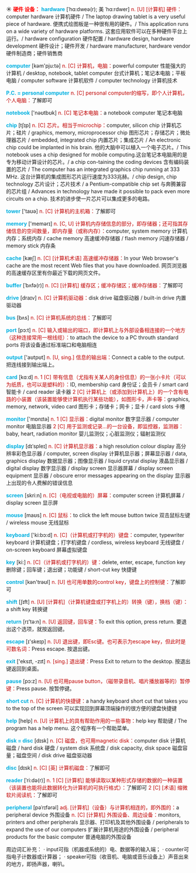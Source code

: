 ☀ <font color="red">**硬件 设备：**</font>
<font color="sky blue">**hardware**</font> [ˈhɑ:dweə(r); 美 ˈhɑ:rdwer]
<font color="#c00000">n. [U] [计算机] 硬件：</font>computer hardware 计算机硬件 / The laptop drawing tablet is a very useful piece of hardware. 便携式绘图板是一种很有用的硬件。/ This application runs on a wide variety of hardware platforms. 这套应用软件可以在多种硬件平台上运行。/ hardware configuration 硬件配置 / hardware design, hardware development 硬件设计；硬件开发 / hardware manufacturer, hardware vendor 硬件制造商；硬件销售商

<font color="sky blue">**computer**</font> [kəm'pju:tə] 
<font color="#c00000">n. [C] 计算机，电脑：</font>powerful computer 性能强大的计算机 / desktop, notebook, tablet computer 台式计算机；笔记本电脑；平板电脑 / computer software 计算机软件 / computer technology 计算机技术

<font color="sky blue">**P.C. = personal computer**</font> 
<font color="#c00000">n. [C] personal computer的缩写，即个人计算机，个人电脑：</font>了解即可 

<font color="sky blue">**notebook**</font> ['nəʊtbʊk] 
<font color="#c00000">n. [C] 笔记本电脑：</font>a notebook computer 笔记本电脑
           
<font color="sky blue">**chip**</font> [tʃɪp]
<font color="#c00000">n. [C] 芯片。相当于microchip：</font>computer, silicon chip 计算机芯片；硅片 / graphics, memory, microprocessor chip 图形芯片；存储芯片；微处理器芯片 / embedded, integrated chip 内置芯片；集成芯片 / An electronic chip could be implanted in his brain. 他的大脑中可以植入一个电子芯片。/ This notebook uses a chip designed for mobile computing.这台笔记本电脑用的是专为移动计算设计的芯片。/ a chip con-taining the coding devices 含有编码装置的芯片 / The computer has an integrated graphics chip running at 333 MHz. 这台计算机的集成图形芯片运行速度为333兆赫。/ chip design, chip technology 芯片设计；芯片技术 / a Pentium-compatible chip set 与奔腾兼容的芯片组 / Advances in technology have made it possible to pack even more circuits on a chip. 技术的进步使一片芯片可以集成更多的电路。

<font color="sky blue">**tower**</font> ['taʊə] 
<font color="#c00000">n. [C] 计算机的主机箱：</font>了解即可

<font color="sky blue">**memory**</font> ['memərɪ] 
<font color="#c00000">n. [C, U] 计算机内存储信息的部分，即存储器；还可指其存储信息的空间数量，即内存量（或称内存）：</font>computer, system memory 计算机内存；系统内存 / cache memory 高速缓冲存储器 / flash memory 闪速存储器 / memory stick 内存条
           
<font color="sky blue">**cache**</font> [kæʃ]
<font color="#c00000">n. [C] [计算机术语] 高速缓冲存储器：</font>In your Web browser's cache are the most recent Web files that you have downloaded. 网页浏览器的高速缓存区里有你最近下载的网页文件。
           
<font color="sky blue">**buffer**</font> [ˈbʌfə(r)]
<font color="#c00000">n. [C] [计算机] 缓存区；缓冲存储区；缓冲存储器：</font>了解即可

<font color="sky blue">**drive**</font> [draɪv] 
<font color="#c00000">n. [C] 计算机驱动器：</font>disk drive 磁盘驱动器 / built-in drive 内置驱动器

<font color="sky blue">**bus**</font> [bʌs] 
<font color="#c00000">n. [C] 计算机系统的总线：</font>了解即可

<font color="sky blue">**port**</font> [pɔ:t] 
<font color="#c00000">n. [C] 输入或输出的端口，即计算机上与外部设备相连接的一个地方（这种连接常用一根线缆）：</font>to attach the device to a PC throuth standard ports 将该设备通过标准端口和电脑相连

<font color="sky blue">**output**</font> ['aʊtpʊt] 
<font color="#c00000">n. [U, sing.] 信息的输出端：</font>Connect a cable to the output. 把连线接到输出端上。

<font color="sky blue">**card**</font> [kɑːd] 
<font color="#c00000">n. 1 [C] 带有信息（尤指有关某人的身份信息）的一张小卡片（可以为纸质，也可以是塑料的）：</font>ID, membership card 身份证；会员卡 / smart card 智能卡 / card reader 读卡器 <font color="#c00000">2 [C] 计算机上（或添加到计算机上）的一个含有电路的小装置（该装置能够使计算机执行某些功能），如图形卡，声卡等：</font>graphics, memory, network, video card 图形卡；存储卡；网卡；显卡 / card slots 卡槽

<font color="sky blue">**monitor**</font> ['mɒnɪtə] 
<font color="#c00000">n. 1 [C] 显示器：</font>digital monitor 数字显示器 / computer monitor 电脑显示器 <font color="#c00000">2 [C] 用于监测或记录…的一台设备，即监控器，监测器：</font>baby, heart, radiation monitor 婴儿监测仪；心脏监测仪；辐射监测仪
           
<font color="sky blue">**display**</font> [dɪˈspleɪ]
<font color="#c00000">n. [C] 计算机显示器：</font>a high resolution colour display 高分辨率彩色显示器 / computer, screen display 计算机显示器；屏幕显示器 / data, graphics display 数据显示器；图像显示器 / liquid crystal display 液晶显示器 / digital display 数字显示器 / display screen 显示器屏幕 / display screen equipment 显示器 / obscure error messages appearing on the display 显示器上出现的令人费解的错误信息
 
<font color="sky blue">**screen**</font> [skri:n] 
<font color="#c00000">n. [C]（电视或电脑的）屏幕：</font>computer screen 计算机屏幕 / display screen 显示屏

<font color="sky blue">**mouse**</font> [maʊs] 
<font color="#c00000">n. [C] 鼠标：</font>to click the left mouse button twice 双击鼠标左键 / wireless mouse 无线鼠标

<font color="sky blue">**keyboard**</font> ['ki:bɔ:d] 
<font color="#c00000">n. [C]（计算机或打字机的）键盘：</font>computer, typewriter keyboard 计算机键盘；打字机键盘 / cordless, wireless keyboard 无线键盘 / on-screen keyboard 屏幕虚拟键盘

<font color="sky blue">**key**</font> [ki:] 
<font color="#c00000">n. [C]（计算机或打字机的）键：</font>delete, enter, escape, function key 删除键；回车键；退出键；功能键 / short-cut key 快捷键

<font color="sky blue">**control**</font> [kən'trəʊl] 
<font color="#c00000">n. [U] 也可用单数的control key，键盘上的控制键：</font>了解即可
           
<font color="sky blue">**shift**</font> [ʃɪft]
<font color="#c00000">n. [U] [计算机]（计算机键盘或打字机上的）转换（键），换档（键）：</font>a shift key 转换键
 
<font color="sky blue">**return**</font> [rɪ'tə:n] 
<font color="#c00000">n. [U] 返回键，回车键：</font>To exit this option, press return. 要退出这个选项，就按返回键。

<font color="sky blue">**escape**</font> [ɪ'skeɪp] 
<font color="#c00000">n. [U] 退出键，即Esc键。也可表示为escape key，但此时是可数名词：</font>Press escape. 按退出键。

<font color="sky blue">**exit**</font> ['eksɪt, -zɪt] 
<font color="#c00000">n. [sing.] 退出键：</font>Press Exit to return to the desktop. 按退出键返回到桌面。

<font color="sky blue">**pause**</font> [pɔ:z] 
<font color="#c00000">n. [U] 也可用pause button，（磁带录音机、唱片播放器等的）暂停键：</font>Press pause. 按暂停键。 
           
<font color="sky blue">**short cut**</font>
<font color="#c00000">n. [C] 计算机的快捷键：</font>a handy keyboard short cut that takes you to the top of the screen 可以实现回到屏幕顶端操作的很方便的键盘快捷键
 
<font color="sky blue">**help**</font> [help] 
<font color="#c00000">n. [U] 计算机上的具有帮助作用的一些事物：</font>help key 帮助键 / The program has a help menu. 这个程序有一个帮助菜单。

<font color="sky blue">**disk = disc**</font> [dɪsk] 
<font color="#c00000">n. [C] 磁盘，也可用magnetic disk：</font>computer disk 计算机磁盘 / hard disk 硬盘 / system disk 系统盘 / disk capacity, disk space 磁盘容量；磁盘空间 / disk drive 磁盘驱动器
           
<font color="sky blue">**disc**</font> [dɪsk]
<font color="#c00000">n. [C] [英] 计算机磁盘：</font>了解即可
            
<font color="sky blue">**reader**</font> [ˈri:də(r)]
<font color="#c00000">n. 1 [C] [计算机] 能够读取以某种形式存储的数据的一种装置（该装置也能将此数据转化为计算机的可执行格式）：</font>了解即可 <font color="#c00000">2 [C] [术语] 缩微软片阅读机：</font>了解即可
           
<font color="sky blue">**peripheral**</font> [pəˈrɪfərəl]
<font color="#c00000">adj. [计算机]（设备）与计算机相连的，即外围的：</font>a peripheral device 外围设备 <font color="#c00000">n. [C] [计算机] 外围设备、周边设备：</font>monitors, printers and other peripherals 显示器、打印机及其他外围设备 / peripherals to expand the use of our computers 扩展计算机用途的外围设备 / peripheral products for the basic computer 普通电脑的外围设备

周边词汇补充：
· input可指（机器或系统的）电、数据等的输入端；
· counter可指电子计数器或计算器；
· speaker可指（收音机、电脑或音乐设备上）声音出来的地方，即扬声器，喇叭。
